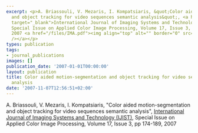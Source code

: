 ```yaml
---
excerpt: <p>A. Briassouli, V. Mezaris, I. Kompatsiaris, &quot;Color aided motion-segmentation
  and object tracking for video sequences semantic analysis&quot;, <a href="http://www3.interscience.wiley.com/cgi-bin/jhome/37666?CRETRY=1&amp;SRETRY=0"
  target="_blank">International Journal of Imaging Systems and Technology (IJIST)</a>,
  Special Issue on Applied Color Image Processing, Volume 17, Issue 3, pp 174-189,
  2007 <a href="/files/IMA.pdf"><img align="top" alt="" border="0" src="/files/pdf/pdf.png"
  /></a></p>
types: publication
tags:
- journal_publications
images: []
publication_date: '2007-01-01T00:00:00'
layout: publication
title: Color aided motion-segmentation and object tracking for video sequences semantic
  analysis
date: '2007-11-07T12:56:51+02:00'
---
```

<p>A. Briassouli, V. Mezaris, I. Kompatsiaris, &quot;Color aided motion-segmentation and object tracking for video sequences semantic analysis&quot;, <a href="http://www3.interscience.wiley.com/cgi-bin/jhome/37666?CRETRY=1&amp;SRETRY=0" target="_blank">International Journal of Imaging Systems and Technology (IJIST)</a>, Special Issue on Applied Color Image Processing, Volume 17, Issue 3, pp 174-189, 2007 <a href="/files/IMA.pdf"><img align="top" alt="" border="0" src="/files/pdf/pdf.png" /></a></p>
